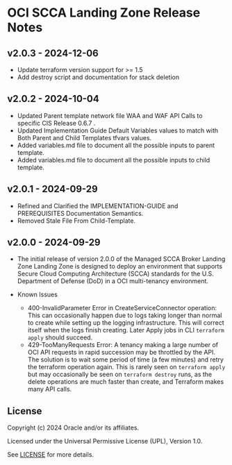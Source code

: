 # OCI SCCA Landing Zone Release Notes

## v2.0.3 - 2024-12-06

- Update terraform version support for >= 1.5
- Add destroy script and documentation for stack deletion


## v2.0.2 - 2024-10-04

- Updated Parent template network file WAA and WAF API Calls to specific CIS Release 0.6.7 .
- Updated Implementation Guide Default Variables values to match with Both Parent and Child Templates tfvars values.
- Added variables.md file to document all the possible inputs to parent template.
- Added variables.md file to document all the possible inputs to child template.

## v2.0.1 - 2024-09-29
- Refined and Clarified the IMPLEMENTATION-GUIDE and PREREQUISITES Documentation Semantics.
- Removed Stale File From Child-Template.


## v2.0.0 - 2024-09-29
- The initial release of version 2.0.0 of the Managed SCCA Broker Landing Zone Landing Zone is designed to deploy an environment that supports Secure Cloud Computing Architecture (SCCA) standards for the U.S. Department of Defense (DoD) in a OCI multi-tenancy environment. 


- Known Issues
  * 400-InvalidParameter Error in CreateServiceConnector operation:  This can occasionally happen due to logs taking longer than normal to create while setting up the logging infrastructure.  This will correct itself when the logs finish creating. Later Apply jobs in CLI  `terraform apply` should succeed.
  * 429-TooManyRequests Error: A tenancy making a large number of OCI API requests in rapid succession may be throttled by the API.  The solution is to wait some period of time (a few minutes) and retry the terraform operation again.  This is rarely seen on `terraform apply` but may occasionally be seen on `terraform destroy` runs, as the delete operations are much faster than create, and Terraform makes many API calls. 



## License

Copyright (c) 2024 Oracle and/or its affiliates.

Licensed under the Universal Permissive License (UPL), Version 1.0.

See [LICENSE](./LICENSE.txt) for more details.

